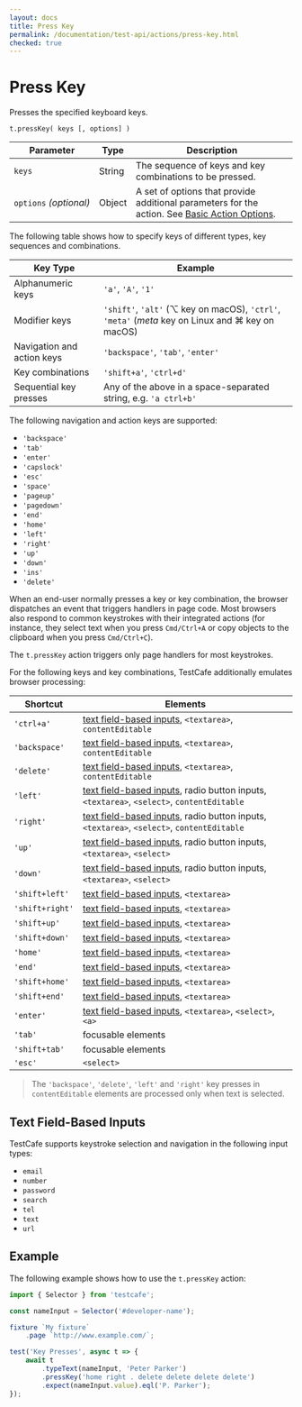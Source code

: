 ```yaml
---
layout: docs
title: Press Key
permalink: /documentation/test-api/actions/press-key.html
checked: true
---
```

# Press Key

Presses the specified keyboard keys.

```text
t.pressKey( keys [, options] )
```

Parameter | Type   | Description
--------- | ------ | --------------------------------------------------------
`keys`    | String | The sequence of keys and key combinations to be pressed.
`options`&#160;*(optional)*  | Object | A set of options that provide additional parameters for the action. See [Basic Action Options](action-options.md#basic-action-options).

The following table shows how to specify keys of different types, key sequences and combinations.

Key Type                   | Example
-------------------------- | ------
Alphanumeric keys          | `'a'`, `'A'`, `'1'`
Modifier keys              | `'shift'`, `'alt'` (⌥ key on macOS), `'ctrl'`, `'meta'` (*meta* key on Linux and ⌘ key on macOS)
Navigation and action keys | `'backspace'`, `'tab'`, `'enter'`
Key combinations           | `'shift+a'`, `'ctrl+d'`
Sequential key presses     | Any of the above in a space-separated string, e.g. `'a ctrl+b'`

The following navigation and action keys are supported:

* `'backspace'`
* `'tab'`
* `'enter'`
* `'capslock'`
* `'esc'`
* `'space'`
* `'pageup'`
* `'pagedown'`
* `'end'`
* `'home'`
* `'left'`
* `'right'`
* `'up'`
* `'down'`
* `'ins'`
* `'delete'`

When an end-user normally presses a key or key combination, the browser dispatches an event that triggers handlers in page code. Most browsers also respond to common keystrokes with their integrated actions (for instance, they select text when you press `Cmd/Ctrl+A` or copy objects to the clipboard when you press `Cmd/Ctrl+C`).

The `t.pressKey` action triggers only page handlers for most keystrokes.

For the following keys and key combinations, TestCafe additionally emulates browser processing:

Shortcut        | Elements
--------------- | -----------
`'ctrl+a'`      | [text field-based inputs](#text-field-based-inputs), `<textarea>`, `contentEditable`
`'backspace'`   | [text field-based inputs](#text-field-based-inputs), `<textarea>`, `contentEditable`
`'delete'`      | [text field-based inputs](#text-field-based-inputs), `<textarea>`, `contentEditable`
`'left'`        | [text field-based inputs](#text-field-based-inputs), radio button inputs, `<textarea>`, `<select>`, `contentEditable`
`'right'`       | [text field-based inputs](#text-field-based-inputs), radio button inputs, `<textarea>`, `<select>`, `contentEditable`
`'up'`          | [text field-based inputs](#text-field-based-inputs), radio button inputs, `<textarea>`, `<select>`
`'down'`        | [text field-based inputs](#text-field-based-inputs), radio button inputs, `<textarea>`, `<select>`
`'shift+left'`  | [text field-based inputs](#text-field-based-inputs), `<textarea>`
`'shift+right'` | [text field-based inputs](#text-field-based-inputs), `<textarea>`
`'shift+up'`    | [text field-based inputs](#text-field-based-inputs), `<textarea>`
`'shift+down'`  | [text field-based inputs](#text-field-based-inputs), `<textarea>`
`'home'`        | [text field-based inputs](#text-field-based-inputs), `<textarea>`
`'end'`         | [text field-based inputs](#text-field-based-inputs), `<textarea>`
`'shift+home'`  | [text field-based inputs](#text-field-based-inputs), `<textarea>`
`'shift+end'`   | [text field-based inputs](#text-field-based-inputs), `<textarea>`
`'enter'`       | [text field-based inputs](#text-field-based-inputs), `<textarea>`, `<select>`, `<a>`
`'tab'`         | focusable elements
`'shift+tab'`   | focusable elements
`'esc'`         | `<select>`

> The `'backspace'`, `'delete'`, `'left'` and `'right'` key presses in `contentEditable` elements are processed only when text is selected.

## Text Field-Based Inputs

TestCafe supports keystroke selection and navigation in the following input types:

* `email`
* `number`
* `password`
* `search`
* `tel`
* `text`
* `url`

## Example

The following example shows how to use the `t.pressKey` action:

```js
import { Selector } from 'testcafe';

const nameInput = Selector('#developer-name');

fixture `My fixture`
    .page `http://www.example.com/`;

test('Key Presses', async t => {
    await t
        .typeText(nameInput, 'Peter Parker')
        .pressKey('home right . delete delete delete delete')
        .expect(nameInput.value).eql('P. Parker');
});
```
